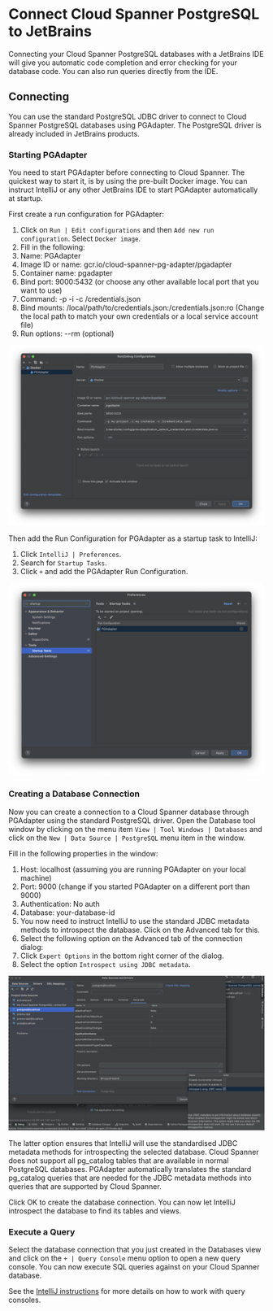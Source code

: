 # Connect Cloud Spanner PostgreSQL to JetBrains

Connecting your Cloud Spanner PostgreSQL databases with a JetBrains IDE will give you
automatic code completion and error checking for your database code. You can also run
queries directly from the IDE.

## Connecting

You can use the standard PostgreSQL JDBC driver to connect to Cloud Spanner PostgreSQL
databases using PGAdapter. The PostgreSQL driver is already included in JetBrains products.

### Starting PGAdapter

You need to start PGAdapter before connecting to Cloud Spanner. The quickest way to start it,
is by using the pre-built Docker image. You can instruct IntelliJ or any other JetBrains IDE
to start PGAdapter automatically at startup.

First create a run configuration for PGAdapter:

1. Click on `Run | Edit configurations` and then `Add new run configuration`. Select `Docker image`.
2. Fill in the following:
3. Name: PGAdapter
4. Image ID or name: gcr.io/cloud-spanner-pg-adapter/pgadapter
5. Container name: pgadapter
6. Bind port: 9000:5432 (or choose any other available local port that you want to use)
7. Command: -p <your-project-id> -i <your-instance-id> -c /credentials.json
8. Bind mounts: /local/path/to/credentials.json:/credentials.json:ro (Change the local path to match your own credentials or a local service account file)
9. Run options: --rm (optional)

![PGAdapter Docker Run Configuration](img/pgadapter-docker-container.png?raw=true "PGAdapter Docker Run Configuration")

Then add the Run Configuration for PGAdapter as a startup task to IntelliJ:

1. Click `IntelliJ | Preferences`.
2. Search for `Startup Tasks`.
3. Click `+` and add the PGAdapter Run Configuration.

![PGAdapter Startup Task Configuration](img/pgadapter-startup-task.png?raw=true "PGAdapter Startup Task Configuration")

### Creating a Database Connection

Now you can create a connection to a Cloud Spanner database through PGAdapter using the standard
PostgreSQL driver. Open the Database tool window by clicking on the menu item 
`View | Tool Windows | Databases` and click on the `New | Data Source | PostgreSQL` menu item in the window.

Fill in the following properties in the window:

1. Host: localhost (assuming you are running PGAdapter on your local machine)
2. Port: 9000 (change if you started PGAdapter on a different port than 9000)
3. Authentication: No auth
4. Database: your-database-id
5. You now need to instruct IntelliJ to use the standard JDBC metadata methods to introspect the database. Click on the Advanced tab for this.
6. Select the following option on the Advanced tab of the connection dialog:
7. Click `Expert Options` in the bottom right corner of the dialog.
8. Select the option `Introspect using JDBC metadata`.

![PGAdapter Expert Options](img/pgadapter-expert-options.png?raw=true "PGAdapter Expert Options")

The latter option ensures that IntelliJ will use the standardised JDBC metadata methods for 
introspecting the selected database. Cloud Spanner does not support all pg_catalog tables 
that are available in normal PostgreSQL databases. PGAdapter automatically translates the 
standard pg_catalog queries that are needed for the JDBC metadata methods into queries that 
are supported by Cloud Spanner.

Click OK to create the database connection. You can now let IntelliJ introspect
the database to find its tables and views.

### Execute a Query

Select the database connection that you just created in the Databases view and
click on the `+ | Query Console` menu option to open a new query console. You
can now execute SQL queries against on your Cloud Spanner database.

See the [IntelliJ instructions](https://www.jetbrains.com/help/idea/working-with-database-consoles.html)
for more details on how to work with query consoles.
